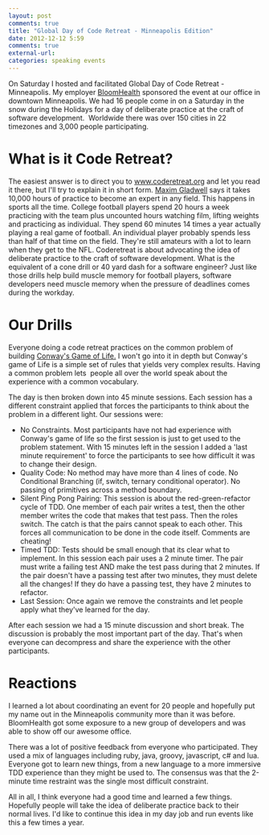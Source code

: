 ```yaml
---
layout: post
comments: true
title: "Global Day of Code Retreat - Minneapolis Edition"
date: 2012-12-12 5:59
comments: true
external-url:
categories: speaking events
---
```

On Saturday I hosted and facilitated Global Day of Code Retreat - Minneapolis. My employer <a href="https://www.gobloomhealth.com/">BloomHealth</a> sponsored the event at our office in downtown Minneapolis. We had 16 people come in on a Saturday in the snow during the Holidays for a day of deliberate practice at the craft of software development.  Worldwide there was over 150 cities in 22 timezones and 3,000 people participating.
# What is it Code Retreat?
The easiest answer is to direct you to <a href="https://coderetreat.org/">www.coderetreat.org</a> and let you read it there, but I'll try to explain it in short form. <a href="https://en.wikipedia.org/wiki/Malcolm_Gladwell">Maxim Gladwell</a> says it takes 10,000 hours of practice to become an expert in any field. This happens in sports all the time. College football players spend 20 hours a week practicing with the team plus uncounted hours watching film, lifting weights and practicing as individual. They spend 60 minutes 14 times a year actually playing a real game of football. An individual player probably spends less than half of that time on the field. They're still amateurs with a lot to learn when they get to the NFL. Coderetreat is about advocating the idea of deliberate practice to the craft of software development. What is the equivalent of a cone drill or 40 yard dash for a software engineer? Just like those drills help build muscle memory for football players, software developers need muscle memory when the pressure of deadlines comes during the workday.
# Our Drills
Everyone doing a code retreat practices on the common problem of building <a href="https://en.wikipedia.org/wiki/Conway%27s_Game_of_Life">Conway's Game of Life.</a> I won't go into it in depth but Conway's game of Life is a simple set of rules that yields very complex results. Having a common problem lets  people all over the world speak about the experience with a common vocabulary.

The day is then broken down into 45 minute sessions. Each session has a different constraint applied that forces the participants to think about the problem in a different light. Our sessions were:
<ul>
	<li>No Constraints. Most participants have not had experience with Conway's game of life so the first session is just to get used to the problem statement. With 15 minutes left in the session I added a 'last minute requirement' to force the participants to see how difficult it was to change their design.</li>
	<li>Quality Code: No method may have more than 4 lines of code. No Conditional Branching (if, switch, ternary conditional operator). No passing of primitives across a method boundary.</li>
	<li>Silent Ping Pong Pairing: This session is about the red-green-refactor cycle of TDD. One member of each pair writes a test, then the other member writes the code that makes that test pass. Then the roles switch. The catch is that the pairs cannot speak to each other. This forces all communication to be done in the code itself. Comments are cheating!</li>
	<li>Timed TDD: Tests should be small enough that its clear what to implement. In this session each pair uses a 2 minute timer. The pair must write a failing test AND make the test pass during that 2 minutes. If the pair doesn't have a passing test after two minutes, they must delete all the changes! If they do have a passing test, they have 2 minutes to refactor.</li>
	<li>Last Session: Once again we remove the constraints and let people apply what they've learned for the day.</li>
</ul>


After each session we had a 15 minute discussion and short break. The discussion is probably the most important part of the day. That's when everyone can decompress and share the experience with the other participants.
# Reactions
I learned a lot about coordinating an event for 20 people and hopefully put my name out in the Minneapolis community more than it was before. BloomHealth got some exposure to a new group of developers and was able to show off our awesome office.

There was a lot of positive feedback from everyone who participated. They used a mix of languages including ruby, java, groovy, javascript, c# and lua. Everyone got to learn new things, from a new language to a more immersive TDD experience than they might be used to. The consensus was that the 2-minute time restraint was the single most difficult constraint.

All in all, I think everyone had a good time and learned a few things. Hopefully people will take the idea of deliberate practice back to their normal lives. I'd like to continue this idea in my day job and run events like this a few times a year.

&nbsp;

&nbsp;

